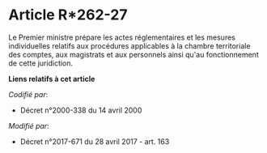 # Article R*262-27

Le Premier ministre prépare les actes réglementaires et les mesures individuelles relatifs aux procédures applicables à la
chambre territoriale des comptes, aux magistrats et aux personnels ainsi qu'au fonctionnement de cette juridiction.

**Liens relatifs à cet article**

_Codifié par_:

  - Décret n°2000-338 du 14 avril 2000

_Modifié par_:

  - Décret n°2017-671 du 28 avril 2017 - art. 163
